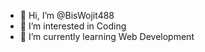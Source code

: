 - 👋 Hi, I’m @BisWojit488
- 👀 I’m interested in Coding 
- 🌱 I’m currently learning Web Development


<!---
BisWojit488/BisWojit488 is a ✨ special ✨ repository because its `README.md` (this file) appears on your GitHub profile.
You can click the Preview link to take a look at your changes.
--->
